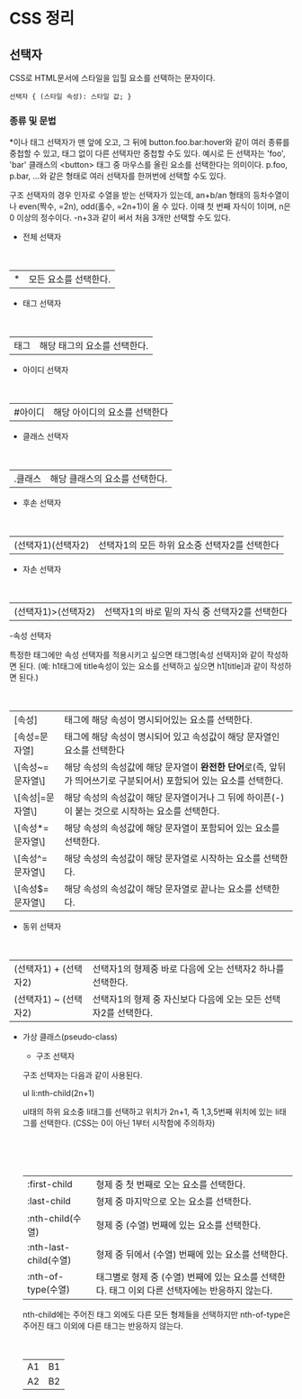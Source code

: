 # CSS 정리

## 선택자

CSS로 HTML문서에 스타일을 입힐 요소를 선택하는 문자이다.

```
선택자 { (스타일 속성): 스타일 값; }
```

### 종류 및 문법

*이나 태그 선택자가 맨 앞에 오고, 그 뒤에 button.foo.bar:hover와 같이 여러 종류를 중첩할 수 있고, 태그 없이 다른 선택자만 중첩할 수도 있다. 예시로 든 선택자는 'foo', 'bar' 클래스의 \<button\> 태그 중 마우스를 올린 요소를 선택한다는 의미이다. p.foo, p.bar, ...와 같은 형태로 여러 선택자를 한꺼번에 선택할 수도 있다.

구조 선택자의 경우 인자로 수열을 받는 선택자가 있는데, an+b/an 형태의 등차수열이나 even(짝수, =2n), odd(홀수, =2n+1)이 올 수 있다. 이때 첫 번째 자식이 1이며, n은 0 이상의 정수이다. -n+3과 같이 써서 처음 3개만 선택할 수도 있다.

- 전체 선택자

<table>
　　<tr>
　　　　<td>*</td>
　　　　<td>모든 요소를 선택한다.</td>
　　</tr>
</table>

- 태그 선택자

<table>
　　<tr>
　　　　<td>태그</td>
　　　　<td>해당 태그의 요소를 선택한다.</td>
　　</tr>
</table>

- 아이디 선택자

<table>
　　<tr>
　　　　<td>#아이디</td>
　　　　<td>해당 아이디의 요소를 선택한다</td>
　　</tr>
</table>

- 클래스 선택자

<table>
　　<tr>
　　　　<td>.클래스</td>
　　　　<td>해당 클래스의 요소를 선택한다.</td>
　　</tr>
</table>

- 후손 선택자

<table>
　　<tr>
　　　　<td>(선택자1)(선택자2)</td>
　　　　<td>선택자1의 모든 하위 요소중 선택자2를 선택한다</td>
　　</tr>
</table>

- 자손 선택자

<table>
　　<tr>
　　　　<td>(선택자1)>(선택자2)</td>
　　　　<td>선택자1의 바로 밑의 자식 중 선택자2를 선택한다</td>
　　</tr>
</table>

-속성 선택자

특정한 태그에만 속성 선택자를 적용시키고 싶으면 태그명\[속성 선택자\]와 같이 작성하면 된다. (예: h1태그에 title속성이 있는 요소를 선택하고 싶으면 h1\[title\]과 같이 작성하면 된다.)

<table>
　　<tr>
　　　　<td>[속성]</td>
　　　　<td>태그에 해당 속성이 명시되어있는 요소를 선택한다.</td>
　　</tr>
　　<tr>
　　　　<td>[속성=문자열]</td>
　　　　<td>태그에 해당 속성이 명시되어 있고 속성값이 해당 문자열인 요소를 선택한다</td>
　　</tr>
　　<tr>
　　　　<td>\[속성~=문자열\]</td>
　　　　<td>해당 속성의 속성값에 해당 문자열이 <b>완전한 단어</b>로(즉, 앞뒤가 띄어쓰기로 구분되어서) 포함되어 있는 요소를 선택한다.</td>
　　</tr>
　　<tr>
　　　　<td>\[속성|=문자열\]</td>
　　　　<td>해당 속성의 속성값이 해당 문자열이거나 그 뒤에 하이픈(-)이 붙는 것으로 시작하는 요소를 선택한다.</td>
　　</tr>
　　<tr>
　　　　<td>\[속성*=문자열\]</td>
　　　　<td>해당 속성의 속성값에 해당 문자열이 포함되어 있는 요소를 선택한다.</td>
　　</tr>
　　<tr>
　　　　<td>\[속성^=문자열\]</td>
　　　　<td>해당 속성의 속성값이 해당 문자열로 시작하는 요소를 선택한다.</td>
　　</tr>
　　<tr>
　　　　<td>\[속성$=문자열\]</td>
　　　　<td>해당 속성의 속성값이 해당 문자열로 끝나는 요소를 선택한다.</td>
　　</tr>
</table>

- 동위 선택자

<table>
　　<tr>
　　　　<td>(선택자1) + (선택자2)</td>
　　　　<td>선택자1의 형제중 바로 다음에 오는 선택자2 하나를 선택한다.</td>
　　</tr>
　　<tr>
　　　　<td>(선택자1) ~ (선택자2)</td>
　　　　<td>선택자1의 형제 중 자신보다 다음에 오는 모든 선택자2를 선택한다.</td>
　　</tr>
</table>

- 가상 클래스(pseudo-class)

	- 구조 선택자
	
	구조 선택자는 다음과 같이 사용된다.
	
	ul li:nth-child(2n+1) 
	
	ul태의 하위 요소중 li태그를 선택하고 위치가 2n+1, 즉 1,3,5번째 위치에 있는 li태그를 선택한다. (CSS는 0이 아닌 1부터 시작함에 주의하자)
	
	<table>
　　        <tr>
　　　　        <td>:first-child</td>
　　　　        <td>형제 중 첫 번째로 오는 요소를 선택한다.</td>
　　        </tr>
　　        <tr>
　　　　        <td>:last-child</td>
　　　　        <td>형제 중 마지막으로 오는 요소를 선택한다.</td>
　　        </tr>
　　        <tr>
　　　　        <td>:nth-child(수열)</td>
　　　　        <td>형제 중 (수열) 번째에 있는 요소를 선택한다.</td>
　　        </tr>
　　        <tr>
　　　　        <td>:nth-last-child(수열)</td>
　　　　        <td>형제 중 뒤에서 (수열) 번째에 있는 요소를 선택한다.</td>
　　        </tr>
　　        <tr>
　　　　        <td>:nth-of-type(수열)</td>
　　　　        <td>태그별로 형제 중 (수열) 번째에 있는 요소를 선택한다. 태그 이외 다른 선택자에는 반응하지 않는다.</td>
　　        </tr>
　　    </table>

nth-child에는 주어진 태그 외에도 다른 모든 형제들을 선택하지만 nth-of-type은 주어진 태그 이외에 다른 태그는 반응하지 않는다.
















</table>

<table>
　　<tr>
　　　　<td>A1</td>
　　　　<td>B1</td>
　　</tr>
　　<tr>
　　　　<td>A2</td>
　　　　<td>B2</td>
　　</tr>
</table>
